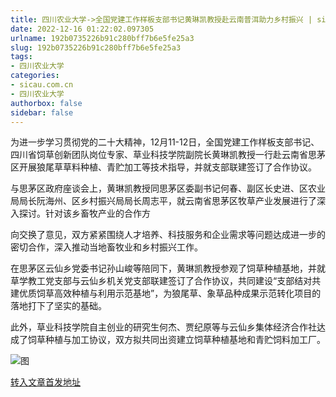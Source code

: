 ```yaml
---
title: 四川农业大学->全国党建工作样板支部书记黄琳凯教授赴云南普洱助力乡村振兴 | sicau.com.cn
date: 2022-12-16 01:22:02.097305
urlname: 192b0735226b91c280bff7b6e5fe25a3
slug: 192b0735226b91c280bff7b6e5fe25a3
tags: 
- 四川农业大学
categories:
- sicau.com.cn
- 四川农业大学
authorbox: false
sidebar: false
---
```

为进一步学习贯彻党的二十大精神，12月11-12日，全国党建工作样板支部书记、四川省饲草创新团队岗位专家、草业科技学院副院长黄琳凯教授一行赴云南省思茅区开展狼尾草草料种植、青贮加工等技术指导，并就支部联建签订了合作协议。

与思茅区政府座谈会上，黄琳凯教授同思茅区委副书记何春、副区长史进、区农业局局长阮海州、区乡村振兴局局长周志平，就云南省思茅区牧草产业发展进行了深入探讨。针对该乡畜牧产业的合作方
<!--more-->
向交换了意见，双方紧紧围绕人才培养、科技服务和企业需求等问题达成进一步的密切合作，深入推动当地畜牧业和乡村振兴工作。

在思茅区云仙乡党委书记孙山峻等陪同下，黄琳凯教授参观了饲草种植基地，并就草学教工党支部与云仙乡机关党支部联建签订了合作协议，共同建设“支部结对共建优质饲草高效种植与利用示范基地”，为狼尾草、象草品种成果示范转化项目的落地打下了坚实的基础。

此外，草业科技学院自主创业的研究生何杰、贾纪原等与云仙乡集体经济合作社达成了饲草种植与加工协议，双方拟共同出资建立饲草种植基地和青贮饲料加工厂。

![图](https://news.sicau.edu.cn/__local/A/1B/68/8ED764E693F00AADC3DA306B885_4DB7CFA7_F414A.png)

[转入文章首发地址](https://news.sicau.edu.cn/info/1078/70596.htm)